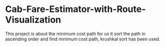 # Cab-Fare-Estimator-with-Route-Visualization
This project is about the minimum cost path for us it sort the path in ascending order and find minimum cost path, krushkal sort has been used.
